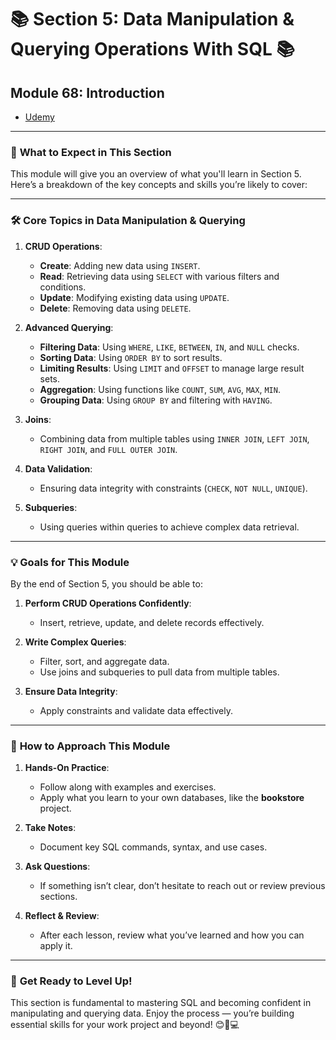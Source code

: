 # 📚 **Section 5: Data Manipulation & Querying Operations With SQL** 📚

## **Module 68: Introduction**

- [Udemy](https://www.udemy.com/course/sql-the-complete-developers-guide-mysql-postgresql/learn/lecture/28614068#overview)

---

### 🚀 **What to Expect in This Section**

This module will give you an overview of what you'll learn in Section 5. Here’s a breakdown of the key concepts and skills you’re likely to cover:

---

### 🛠️ **Core Topics in Data Manipulation & Querying**

1. **CRUD Operations**:

   - **Create**: Adding new data using `INSERT`.
   - **Read**: Retrieving data using `SELECT` with various filters and conditions.
   - **Update**: Modifying existing data using `UPDATE`.
   - **Delete**: Removing data using `DELETE`.

2. **Advanced Querying**:

   - **Filtering Data**: Using `WHERE`, `LIKE`, `BETWEEN`, `IN`, and `NULL` checks.
   - **Sorting Data**: Using `ORDER BY` to sort results.
   - **Limiting Results**: Using `LIMIT` and `OFFSET` to manage large result sets.
   - **Aggregation**: Using functions like `COUNT`, `SUM`, `AVG`, `MAX`, `MIN`.
   - **Grouping Data**: Using `GROUP BY` and filtering with `HAVING`.

3. **Joins**:

   - Combining data from multiple tables using `INNER JOIN`, `LEFT JOIN`, `RIGHT JOIN`, and `FULL OUTER JOIN`.

4. **Data Validation**:

   - Ensuring data integrity with constraints (`CHECK`, `NOT NULL`, `UNIQUE`).

5. **Subqueries**:
   - Using queries within queries to achieve complex data retrieval.

---

### 💡 **Goals for This Module**

By the end of Section 5, you should be able to:

1. **Perform CRUD Operations Confidently**:

   - Insert, retrieve, update, and delete records effectively.

2. **Write Complex Queries**:

   - Filter, sort, and aggregate data.
   - Use joins and subqueries to pull data from multiple tables.

3. **Ensure Data Integrity**:
   - Apply constraints and validate data effectively.

---

### 📝 **How to Approach This Module**

1. **Hands-On Practice**:

   - Follow along with examples and exercises.
   - Apply what you learn to your own databases, like the **bookstore** project.

2. **Take Notes**:

   - Document key SQL commands, syntax, and use cases.

3. **Ask Questions**:

   - If something isn’t clear, don’t hesitate to reach out or review previous sections.

4. **Reflect & Review**:
   - After each lesson, review what you’ve learned and how you can apply it.

---

### 🌟 **Get Ready to Level Up!**

This section is fundamental to mastering SQL and becoming confident in manipulating and querying data. Enjoy the process — you’re building essential skills for your work project and beyond! 😊🚀💻
